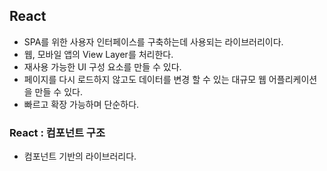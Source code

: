 ## React
- SPA를 위한 사용자 인터페이스를 구축하는데 사용되는 라이브러리이다.
- 웹, 모바일 앱의 View Layer를 처리한다.
- 재사용 가능한 UI 구성 요소를 만들 수 있다.
- 페이지를 다시 로드하지 않고도 데이터를 변경 할 수 있는 대규모 웹 어플리케이션을 만들 수 있다.
- 빠르고 확장 가능하며 단순하다.

### React : 컴포넌트 구조
- 컴포넌트 기반의 라이브러리다.
